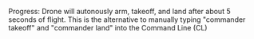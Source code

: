 Progress: 
Drone will autonously arm, takeoff, and land after about 5 seconds of flight. 
This is the alternative to manually typing "commander takeoff" and "commander land" into the Command Line (CL)
